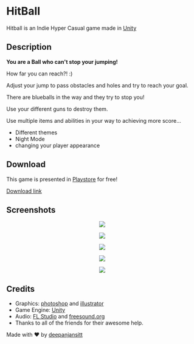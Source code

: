 # HitBall

Hitball is an Indie Hyper Casual game made in [Unity](https://unity3d.com/)

## Description

<strong>You are a Ball who can't stop your jumping!</strong> 

How far you can reach?! :) 

Adjust your jump to pass obstacles and holes and try to reach your goal. 


There are blueballs in the way and they try to stop you! 

Use your different guns to destroy them. 

Use multiple items and abilities in your way to achieving more score... 

<ul>
<li>Different themes</li>
<li>Night Mode</li> 
<li>changing your player appearance</li>
</ul>


## Download

This game is presented in [Playstore](https://play.google.com) for free!

[Download link](https://play.google.com.deepanjansitt.hitball)

## Screenshots

<p align="center">
  <img src="https://raw.githubusercontent.com/deepanjansitt/HitBall/master/Assets/Resources/Textures/ScreenShots/1.jpg" />
</p>
<p align="center">
  <img src="https://raw.githubusercontent.com/deepanjansitt/HitBall/master/Assets/Resources/Textures/ScreenShots/2.jpg" />
</p>
<p align="center">
  <img src="https://raw.githubusercontent.com/deepanjansitt/HitBall/master/Assets/Resources/Textures/ScreenShots/3.jpg" />
</p>
<p align="center">
  <img src="https://raw.githubusercontent.com/deepanjansitt/HitBall/master/Assets/Resources/Textures/ScreenShots/4.jpg" />
</p>
<p align="center">
  <img src="https://raw.githubusercontent.com/deepanjansitt/HitBall/master/Assets/Resources/Textures/ScreenShots/5.jpg" />
</p>


## Credits

- Graphics: [photoshop](https://www.adobe.com/products/photoshop.html) and [illustrator](https://www.adobe.com/products/illustrator.html)
- Game Engine: [Unity](https://unity3d.com/)
- Audio: [FL Studio](https://www.image-line.com/flstudio/) and [freesound.org](https://freesound.org/)
- Thanks to all of the friends for their awesome help.


Made with :heart: by [deepanjansitt](https://deepanjansitt.ir)
